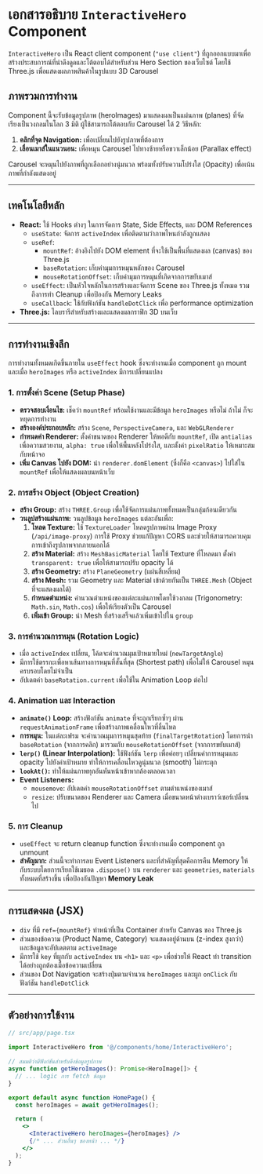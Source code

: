 # เอกสารอธิบาย `InteractiveHero` Component

`InteractiveHero` เป็น React client component (`"use client"`) ที่ถูกออกแบบมาเพื่อสร้างประสบการณ์ที่น่าดึงดูดและโต้ตอบได้สำหรับส่วน Hero Section ของเว็บไซต์ โดยใช้ Three.js เพื่อแสดงผลภาพสินค้าในรูปแบบ 3D Carousel

## ภาพรวมการทำงาน

Component นี้จะรับข้อมูลรูปภาพ (heroImages) มาแสดงผลเป็นแผ่นภาพ (planes) ที่จัดเรียงเป็นวงกลมในโลก 3 มิติ ผู้ใช้สามารถโต้ตอบกับ Carousel ได้ 2 วิธีหลัก:

1.  **คลิกที่จุด Navigation:** เพื่อเปลี่ยนไปยังรูปภาพที่ต้องการ
2.  **เลื่อนเมาส์ในแนวนอน:** เพื่อหมุน Carousel ไปทางซ้ายหรือขวาเล็กน้อย (Parallax effect)

Carousel จะหมุนไปยังภาพที่ถูกเลือกอย่างนุ่มนวล พร้อมทั้งปรับความโปร่งใส (Opacity) เพื่อเน้นภาพที่กำลังแสดงอยู่

---

## เทคโนโลยีหลัก

*   **React:** ใช้ Hooks ต่างๆ ในการจัดการ State, Side Effects, และ DOM References
    *   `useState`: จัดการ `activeIndex` เพื่อติดตามว่าภาพไหนกำลังถูกแสดง
    *   `useRef`:
        *   `mountRef`: อ้างอิงไปยัง DOM element ที่จะใช้เป็นพื้นที่แสดงผล (canvas) ของ Three.js
        *   `baseRotation`: เก็บค่ามุมการหมุนหลักของ Carousel
        *   `mouseRotationOffset`: เก็บค่ามุมการหมุนที่เกิดจากการขยับเมาส์
    *   `useEffect`: เป็นหัวใจหลักในการสร้างและจัดการ Scene ของ Three.js ทั้งหมด รวมถึงการทำ Cleanup เพื่อป้องกัน Memory Leaks
    *   `useCallback`: ใช้กับฟังก์ชัน `handleDotClick` เพื่อ performance optimization
*   **Three.js:** ไลบรารีสำหรับสร้างและแสดงผลกราฟิก 3D บนเว็บ

---

## การทำงานเชิงลึก

การทำงานทั้งหมดเกิดขึ้นภายใน `useEffect` hook ซึ่งจะทำงานเมื่อ component ถูก mount และเมื่อ `heroImages` หรือ `activeIndex` มีการเปลี่ยนแปลง

### 1. การตั้งค่า Scene (Setup Phase)

*   **ตรวจสอบเงื่อนไข:** เช็คว่า `mountRef` พร้อมใช้งานและมีข้อมูล `heroImages` หรือไม่ ถ้าไม่ ก็จะหยุดการทำงาน
*   **สร้างองค์ประกอบหลัก:** สร้าง `Scene`, `PerspectiveCamera`, และ `WebGLRenderer`
*   **กำหนดค่า Renderer:** ตั้งค่าขนาดของ Renderer ให้พอดีกับ `mountRef`, เปิด `antialias` เพื่อความสวยงาม, `alpha: true` เพื่อให้พื้นหลังโปร่งใส, และตั้งค่า `pixelRatio` ให้เหมาะสมกับหน้าจอ
*   **เพิ่ม Canvas ไปยัง DOM:** นำ `renderer.domElement` (ซึ่งก็คือ `<canvas>`) ไปใส่ใน `mountRef` เพื่อให้แสดงผลบนหน้าเว็บ

### 2. การสร้าง Object (Object Creation)

*   **สร้าง Group:** สร้าง `THREE.Group` เพื่อใช้จัดการแผ่นภาพทั้งหมดเป็นกลุ่มก้อนเดียวกัน
*   **วนลูปสร้างแผ่นภาพ:** วนลูปข้อมูล `heroImages` แต่ละอันเพื่อ:
    1.  **โหลด Texture:** ใช้ `TextureLoader` โหลดรูปภาพผ่าน Image Proxy (`/api/image-proxy`) การใช้ Proxy ช่วยแก้ปัญหา CORS และช่วยให้สามารถควบคุมการเข้าถึงรูปภาพจากภายนอกได้
    2.  **สร้าง Material:** สร้าง `MeshBasicMaterial` โดยใช้ Texture ที่โหลดมา ตั้งค่า `transparent: true` เพื่อให้สามารถปรับ opacity ได้
    3.  **สร้าง Geometry:** สร้าง `PlaneGeometry` (แผ่นสี่เหลี่ยม)
    4.  **สร้าง Mesh:** รวม Geometry และ Material เข้าด้วยกันเป็น `THREE.Mesh` (Object ที่จะแสดงผลได้)
    5.  **กำหนดตำแหน่ง:** คำนวณตำแหน่งของแต่ละแผ่นภาพโดยใช้วงกลม (Trigonometry: `Math.sin`, `Math.cos`) เพื่อให้เรียงตัวเป็น Carousel
    6.  **เพิ่มเข้า Group:** นำ Mesh ที่สร้างเสร็จแล้วเพิ่มเข้าไปใน `group`

### 3. การคำนวณการหมุน (Rotation Logic)

*   เมื่อ `activeIndex` เปลี่ยน, โค้ดจะคำนวณมุมเป้าหมายใหม่ (`newTargetAngle`)
*   มีการใช้ตรรกะเพื่อหาเส้นทางการหมุนที่สั้นที่สุด (Shortest path) เพื่อไม่ให้ Carousel หมุนครบรอบโดยไม่จำเป็น
*   อัปเดตค่า `baseRotation.current` เพื่อใช้ใน Animation Loop ต่อไป

### 4. Animation และ Interaction

*   **`animate()` Loop:** สร้างฟังก์ชัน `animate` ที่จะถูกเรียกซ้ำๆ ผ่าน `requestAnimationFrame` เพื่อสร้างภาพเคลื่อนไหวที่ลื่นไหล
*   **การหมุน:** ในแต่ละเฟรม จะคำนวณมุมการหมุนสุดท้าย (`finalTargetRotation`) โดยการนำ `baseRotation` (จากการคลิก) มารวมกับ `mouseRotationOffset` (จากการขยับเมาส์)
*   **`lerp()` (Linear Interpolation):** ใช้ฟังก์ชัน `lerp` เพื่อค่อยๆ เปลี่ยนค่าการหมุนและ opacity ไปยังค่าเป้าหมาย ทำให้การเคลื่อนไหวดูนุ่มนวล (smooth) ไม่กระตุก
*   **`lookAt()`:** ทำให้แผ่นภาพทุกอันหันหน้าเข้าหากล้องตลอดเวลา
*   **Event Listeners:**
    *   `mousemove`: อัปเดตค่า `mouseRotationOffset` ตามตำแหน่งของเมาส์
    *   `resize`: ปรับขนาดของ Renderer และ Camera เมื่อขนาดหน้าต่างเบราว์เซอร์เปลี่ยนไป

### 5. การ Cleanup

*   `useEffect` จะ return cleanup function ซึ่งจะทำงานเมื่อ component ถูก unmount
*   **สำคัญมาก:** ส่วนนี้จะทำการลบ Event Listeners และที่สำคัญที่สุดคือการคืน Memory ให้กับระบบโดยการเรียกใช้เมธอด `.dispose()` บน `renderer` และ `geometries`, `materials` ทั้งหมดที่สร้างขึ้น เพื่อป้องกันปัญหา **Memory Leak**

---

## การแสดงผล (JSX)

*   `div` ที่มี `ref={mountRef}` ทำหน้าที่เป็น Container สำหรับ Canvas ของ Three.js
*   ส่วนของข้อความ (Product Name, Category) จะแสดงอยู่ด้านบน (z-index สูงกว่า) และข้อมูลจะอัปเดตตาม `activeImage`
*   มีการใช้ `key` ที่ผูกกับ `activeIndex` บน `<h1>` และ `<p>` เพื่อช่วยให้ React ทำ transition ได้อย่างถูกต้องเมื่อข้อความเปลี่ยน
*   ส่วนของ Dot Navigation จะสร้างปุ่มตามจำนวน `heroImages` และผูก `onClick` กับฟังก์ชัน `handleDotClick`

---

## ตัวอย่างการใช้งาน

```jsx
// src/app/page.tsx

import InteractiveHero from '@/components/home/InteractiveHero';

// สมมติว่ามีฟังก์ชันสำหรับดึงข้อมูลรูปภาพ
async function getHeroImages(): Promise<HeroImage[]> {
  // ... logic การ fetch ข้อมูล
}

export default async function HomePage() {
  const heroImages = await getHeroImages();

  return (
    <>
      <InteractiveHero heroImages={heroImages} />
      {/* ... ส่วนอื่นๆ ของหน้า ... */}
    </>
  );
}
```